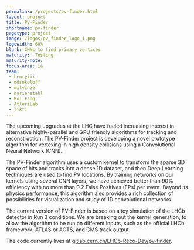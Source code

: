 ```yaml
---
permalink: /projects/pv-finder.html
layout: project
title: PV-Finder
shortname: pv-finder
pagetype: project
image: /logos/pv_finder_logo_1.png
logowidth: 60%
blurb: CNNs to find primary vertices
maturity:  Testing
maturity-note:
focus-area: ia
team:
 - henryiii
 - mdsokoloff
 - mityinzer
 - marianstahl
 - Rui Fang
 - AtluriLab
 - likt1
---
```




The upcoming upgrades at the LHC have fueled increasing interest in alternative highly-parallel and GPU friendly algorithms for tracking and reconstruction. The PV-Finder project is developing a novel prototype algorithm for vertexing in high density collisions using a Convolutional Neural Network (CNN).

The PV-Finder algorithm uses a custom kernel to transform the sparse 3D space of hits and tracks into a dense 1D dataset, and then Deep Learning techniques are used to find PV locations. By training networks on our kernels using several CNN layers, we have achieved better than 90% efficiency with no more than 0.2 False Positives (FPs) per event. Beyond its physics performance, this algorithm also provides a rich collection of possibilities for visualization and study of 1D convolutional networks.

The current version of PV-Finder is based on a toy simulation of the LHCb detector in Run 3 conditions. We are breaking out the kernel generation, to allow the algorithm to be run on different inputs, such as the official LHCb framework, ATLAS or ACTS, and CMS track output.

The code currently lives at [gitlab.cern.ch/LHCb-Reco-Dev/pv-finder](https://gitlab.cern.ch/LHCb-Reco-Dev/pv-finder).
